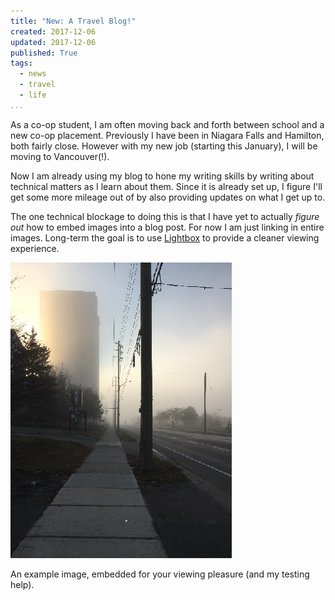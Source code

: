 ```yaml
---
title: "New: A Travel Blog!"
created: 2017-12-06
updated: 2017-12-06
published: True
tags:
  - news
  - travel
  - life
...
```


As a co-op student, I am often moving back and forth between school and a new
co-op placement. Previously I have been in Niagara Falls and Hamilton, both
fairly close. However with my new job (starting this January), I will be moving
to Vancouver(!).

Now I am already using my blog to hone my writing skills by writing about
technical matters as I learn about them. Since it is already set up, I figure
I'll get some more mileage out of by also providing updates on what I get up
to.

The one technical blockage to doing this is that I have yet to actually
_figure out_ how to embed images into a blog post. For now I am just linking in
entire images. Long-term the goal is to use
[Lightbox](https://github.com/lokesh/lightbox2/) to provide a cleaner viewing
experience.

![A foggy day in Waterloo](/static/img/blog/2017-12-06.jpg "Test image embed")

An example image, embedded for your viewing pleasure (and my testing help).

